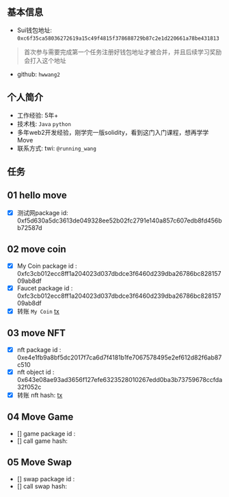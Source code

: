 ## 基本信息
- Sui钱包地址: `0xc6f35ca58036272619a15c49f4815f378688729b87c2e1d220661a78be431813`
> 首次参与需要完成第一个任务注册好钱包地址才被合并，并且后续学习奖励会打入这个地址
- github: `hwwang2`

## 个人简介
- 工作经验: 5年+
- 技术栈: `Java` `python`
- 多年web2开发经验，刚学完一版solidity，看到这门入门课程，想再学学Move
- 联系方式: twi: `@running_wang` 

## 任务

##   01 hello move  
- [x] 测试网package id: 0xf5d630a5dc3613de049328ee52b02fc2791e140a857c607edb8fd456bb72587d

##   02 move coin
- [x] My Coin package id : 0xfc3cb012ecc8ff1a204023d037dbdce3f6460d239dba26786bc82815709ab8df
- [x] Faucet package id : 0xfc3cb012ecc8ff1a204023d037dbdce3f6460d239dba26786bc82815709ab8df
- [x] 转账 `My Coin` [tx](https://suiscan.xyz/testnet/tx/3nA6Mzpn4ejJf9LkRQbJmFKP2FCFXsniEyxLQ1ErGJHV)

##   03 move NFT
- [x] nft package id : 0xe4e1fb9a8bf5dc2017f7ca6d7f4181b1fe7067578495e2ef612d82f6ab87c510
- [x] nft object id : 0x643e08ae93ad3656f127efe6323528010267edd0ba3b73759678ccfda32f052c
- [x] 转账 nft  hash: [tx](https://suiscan.xyz/testnet/tx/5LekGFsHMfSGJpRurpF5Jp2BWViNsNCyThfjMLvj4VBe)

##   04 Move Game
- [] game package id :
- [] call game hash:

##   05 Move Swap
- [] swap package id :
- [] call swap hash:
